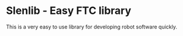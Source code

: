# Slenlib - Easy FTC library

This is a very easy to use library for developing robot software quickly.

